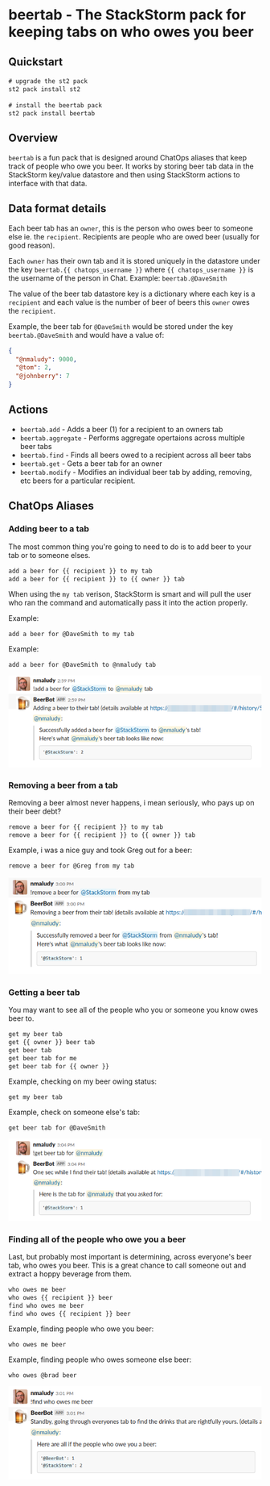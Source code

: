 # beertab - The StackStorm pack for keeping tabs on who owes you beer

## Quickstart

``` shell
# upgrade the st2 pack
st2 pack install st2

# install the beertab pack
st2 pack install beertab
```

## Overview

`beertab` is a fun pack that is designed around ChatOps aliases that keep track of
people who owe you beer. It works by storing beer tab data in the StackStorm key/value
datastore and then using StackStorm actions to interface with that data.

## Data format details

Each beer tab has an `owner`, this is the person who owes beer to someone else 
ie. the `recipient`. Recipients are people who are owed beer (usually for good reason).

Each `owner` has their own tab and it is stored uniquely in the datastore under the key
`beertab.{{ chatops_username }}` where `{{ chatops_username }}` is the username of the person in
Chat. Example: `beertab.@DaveSmith`

The value of the beer tab datastore key is a dictionary where each key is a `recipient`
and each value is the number of beer of beers this `owner` owes the `recipient`.

Example, the beer tab for `@DaveSmith` would be stored under the key `beertab.@DaveSmith`
and would have a value of:
``` json
{
  "@nmaludy": 9000,
  "@tom": 2,
  "@johnberry": 7
}
```

## Actions

* `beertab.add` - Adds a beer (1) for a recipient to an owners tab
* `beertab.aggregate` - Performs aggregate opertaions across multiple beer tabs
* `beertab.find` - Finds all beers owed to a recipient across all beer tabs
* `beertab.get` - Gets a beer tab for an owner
* `beertab.modify` - Modifies an individual beer tab by adding, removing, etc beers for a particular recipient.


## ChatOps Aliases

### Adding beer to a tab

The most common thing you're going to need to do is to add beer to your tab or to someone elses.

```
add a beer for {{ recipient }} to my tab
add a beer for {{ recipient }} to {{ owner }} tab
```

When using the `my tab` verison, StackStorm is smart and will pull the user who ran the command
and automatically pass it into the action properly.

Example:

```
add a beer for @DaveSmith to my tab
```

Example:

```
add a beer for @DaveSmith to @nmaludy tab
```

![add_alias](./img/screenshot_add_alias.png)


### Removing a beer from a tab

Removing a beer almost never happens, i mean seriously, who pays up on their beer debt?

```
remove a beer for {{ recipient }} to my tab
remove a beer for {{ recipient }} to {{ owner }} tab
```

Example, i was a nice guy and took Greg out for a beer:

```
remove a beer for @Greg from my tab
```

![remove_alias](./img/screenshot_remove_alias.png)

### Getting a beer tab

You may want to see all of the people who you or someone you know owes beer to.

```
get my beer tab
get {{ owner }} beer tab
get beer tab
get beer tab for me
get beer tab for {{ owner }}

```

Example, checking on my beer owing status:

```
get my beer tab
```

Example, check on someone else's tab:

```
get beer tab for @DaveSmith
```

![get_alias](./img/screenshot_get_alias.png)

### Finding all of the people who owe you a beer

Last, but probably most important is determining,  across everyone's beer tab, who owes you beer.
This is a great chance to call someone out and extract a hoppy beverage from them.

```
who owes me beer
who owes {{ recipient }} beer
find who owes me beer
find who owes {{ recipient }} beer
```

Example, finding people who owe you beer:

```
who owes me beer
```

Example, finding people who owes someone else beer:

```
who owes @brad beer
```

![find_alias](./img/screenshot_find_alias.png)
